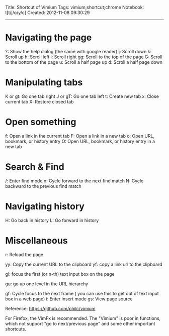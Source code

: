 Title: Shortcut of Vimium
Tags: vimium;shortcut;chrome
Notebook: t[t/j/o/y/c]
Created: 2012-11-08 09:30:29

------

# Navigating the page

?: Show the help dialog (the same with google reader) 
j: Scroll down 
k: Scroll up 
h: Scroll left 
l: Scroll right 
gg: Scroll to the top of the page 
G: Scroll to the bottom of the page 
u: Scroll a half page up 
d: Scroll a half page down

# Manipulating tabs

K or gt: Go one tab right 
J or gT: Go one tab left 
t: Create new tab 
x: Close current tab 
X: Restore closed tab 

# Open something 
f: Open a link in the current tab 
F: Open a link in a new tab 
o: Open URL, bookmark, or history entry 
O: Open URL, bookmark, or history entry in a new tab

# Search & Find

/: Enter find mode 
n: Cycle forward to the next find match 
N: Cycle backward to the previous find match

# Navigating history 
H: Go back in history 
L: Go forward in history

# Miscellaneous

r: Reload the page

yy: Copy the current URL to the clipboard 
yf: copy a link url to the clipboard

gi: focus the first (or n-th) text input box on the page

gu: go up one level in the URL hierarchy

gf: Cycle focus to the next frame ( you can use this to get out of text input box in a web page) 
i: Enter insert mode 
gs: View page source

Reference: https://github.com/philc/vimium

For Firefox, the VimFx is recommended. The "Vimium" is poor in functions, which not support "go to next/previous page" and some other important shortcuts.
